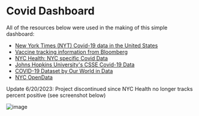 # Covid Dashboard

All of the resources below were used in the making of this simple dashboard:

<ul>
  <li><a href="https://github.com/nytimes/covid-19-data" target="_blank">New York Times (NYT) Covid-19 data in the United States</a></li>
  <li><a href="https://github.com/BloombergGraphics/covid-vaccine-tracker-data" target="_blank">Vaccine tracking information from Bloomberg</a></li>
  <li><a href="https://github.com/nychealth/coronavirus-data" target="_blank">NYC Health: NYC specific Covid Data</a></li>
  <li><a href="https://github.com/CSSEGISandData/COVID-19" target="_blank">Johns Hopkins University's CSSE Covid-19 Data</a></li>
  <li><a href="https://github.com/owid/covid-19-data" target="_blank">COVID-19 Dataset by Our World in Data</a></li>
  <li><a href="https://opendata.cityofnewyork.us/" target="_blank">NYC OpenData</a></li>
</ul>

Update 6/20/2023: Project discontinued since NYC Health no longer tracks percent positive (see screenshot below)

![image](https://github.com/xyjiang970/covid_dashboard/assets/76984271/8cb07122-b107-4a0a-96be-443268395950)
